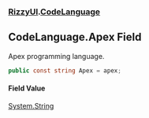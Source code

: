 ### [RizzyUI](RizzyUI 'RizzyUI').[CodeLanguage](RizzyUI.CodeLanguage 'RizzyUI.CodeLanguage')

## CodeLanguage.Apex Field

Apex programming language.

```csharp
public const string Apex = apex;
```

#### Field Value
[System.String](https://docs.microsoft.com/en-us/dotnet/api/System.String 'System.String')